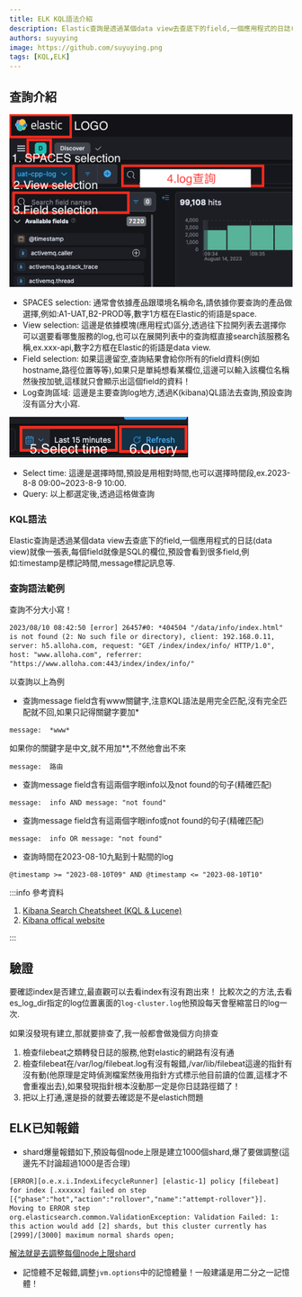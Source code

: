 ```yaml
---
title: ELK KQL語法介紹
description: Elastic查詢是透過某個data view去查底下的field,一個應用程式的日誌(data view)就像一張表,每個field就像是SQL的欄位,預設會看到很多field,例如:timestamp是標記時間,message標記訊息等.
authors: suyuying
image: https://github.com/suyuying.png
tags: [KQL,ELK]
---
```


## 查詢介紹

![ELK_query png](ELK_query.png)

- SPACES selection: 通常會依據產品跟環境名稱命名,請依據你要查詢的產品做選擇,例如:A1-UAT,B2-PROD等,數字1方框在Elastic的術語是space.
- View selection: 這邊是依據模塊(應用程式)區分,透過往下拉開列表去選擇你可以選要看哪隻服務的log,也可以在展開列表中的查詢框直接search該服務名稱,ex.xxx-api,數字2方框在Elastic的術語是data view.
- Field selection: 如果這邊留空,查詢結果會給你所有的field資料(例如hostname,路徑位置等等),如果只是單純想看某欄位,這邊可以輸入該欄位名稱然後按加號,這樣就只會顯示出這個field的資料！
- Log查詢區域: 這邊是主要查詢log地方,透過K(kibana)QL語法去查詢,預設查詢沒有區分大小寫.

![ELK_check_time png](ELK_check_time.png)

- Select time: 這邊是選擇時間,預設是用相對時間,也可以選擇時間段,ex.2023-8-8 09:00~2023-8-9 10:00.
- Query: 以上都選定後,透過這格做查詢


### KQL語法

Elastic查詢是透過某個data view去查底下的field,一個應用程式的日誌(data view)就像一張表,每個field就像是SQL的欄位,預設會看到很多field,例如:timestamp是標記時間,message標記訊息等.

### 查詢語法範例

查詢不分大小寫！

```text
2023/08/10 08:42:50 [error] 26457#0: *404504 "/data/info/index.html" is not found (2: No such file or directory), client: 192.168.0.11, server: h5.alloha.com, request: "GET /index/index/info/ HTTP/1.0", host: "www.alloha.com", referrer: "https://www.alloha.com:443/index/index/info/"
```

以查詢以上為例

- 查詢message field含有www關鍵字,注意KQL語法是用完全匹配,沒有完全匹配就不回,如果只記得關鍵字要加*

```kql
message:  *www*
```
如果你的關鍵字是中文,就不用加**,不然他會出不來
```kql
message:  路由
```

- 查詢message field含有這兩個字眼info以及not found的句子(精確匹配)

```kql
message:  info AND message: "not found"
```

- 查詢message field含有這兩個字眼info或not found的句子(精確匹配)

```kql
message:  info OR message: "not found"
```

- 查詢時間在2023-08-10九點到十點間的log

```kql
@timestamp >= "2023-08-10T09" AND @timestamp <= "2023-08-10T10"
```

:::info
參考資料

1. [Kibana Search Cheatsheet (KQL & Lucene)](https://www.timroes.de/kibana-search-cheatsheet)
2. [Kibana offical website](https://www.elastic.co/guide/en/kibana/current/kuery-query.html)

:::

## 驗證

要確認index是否建立,最直觀可以去看index有沒有跑出來！
比較次之的方法,去看es_log_dir指定的log位置裏面的`log-cluster.log`他預設每天會壓縮當日的log一次. 

如果沒發現有建立,那就要排查了,我一般都會做幾個方向排查

1. 檢查filebeat之類轉發日誌的服務,他對elastic的網路有沒有通
2. 檢查filebeat在/var/log/filebeat.log有沒有報錯,/var/lib/filebeat這邊的指針有沒有動(他原理是定時偵測檔案然後用指針方式標示他目前讀的位置,這樣才不會重複出去),如果發現指針根本沒動那一定是你日誌路徑錯了！
3. 把以上打通,還是掛的就要去確認是不是elastich問題

## ELK已知報錯

- shard爆量報錯如下,預設每個node上限是建立1000個shard,爆了要做調整(這邊先不討論超過1000是否合理)

```text 
[ERROR][o.e.x.i.IndexLifecycleRunner] [elastic-1] policy [filebeat] for index [.xxxxxx] failed on step [{"phase":"hot","action":"rollover","name":"attempt-rollover"}]. Moving to ERROR step
org.elasticsearch.common.ValidationException: Validation Failed: 1: this action would add [2] shards, but this cluster currently has [2999]/[3000] maximum normal shards open;
```
[解法就是去調整每個node上限shard](https://www.jianshu.com/p/8ea97bd0f037)

- 記憶體不足報錯,調整`jvm.options`中的記憶體量！一般建議是用二分之一記憶體！

